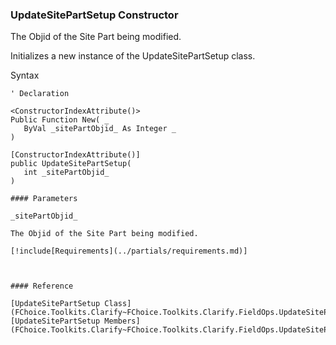﻿### UpdateSitePartSetup Constructor

The Objid of the Site Part being modified.

Initializes a new instance of the UpdateSitePartSetup class.

Syntax

```vbnet
' Declaration

<ConstructorIndexAttribute()>
Public Function New( _
   ByVal _sitePartObjid_ As Integer _
)

[ConstructorIndexAttribute()]
public UpdateSitePartSetup( 
   int _sitePartObjid_
)

#### Parameters

_sitePartObjid_

The Objid of the Site Part being modified.

[!include[Requirements](../partials/requirements.md)]



#### Reference

[UpdateSitePartSetup Class](FChoice.Toolkits.Clarify~FChoice.Toolkits.Clarify.FieldOps.UpdateSitePartSetup.md)  
[UpdateSitePartSetup Members](FChoice.Toolkits.Clarify~FChoice.Toolkits.Clarify.FieldOps.UpdateSitePartSetup_members.md)